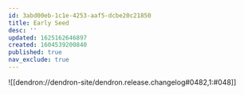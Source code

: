 ```yaml
---
id: 3abd00eb-1c1e-4253-aaf5-dcbe20c21850
title: Early Seed
desc: ''
updated: 1625162646897
created: 1604539200840
published: true
nav_exclude: true
---
```


![[dendron://dendron-site/dendron.release.changelog#0482,1:#048]]